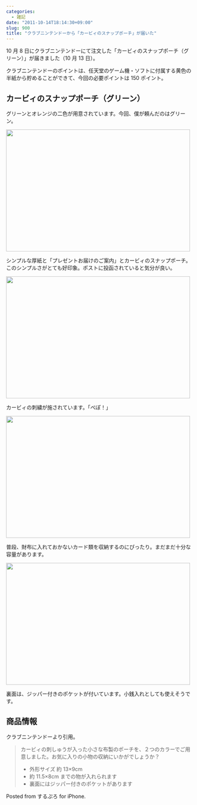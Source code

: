 ```yaml
---
categories:
  - 雑記
date: "2011-10-14T18:14:30+09:00"
slug: 900
title: "クラブニンテンドーから「カービィのスナップポーチ」が届いた"
---
```


10 月 8 日にクラブニンテンドーにて注文した「カービィのスナップポーチ（グリーン）」が届きました（10 月 13 日）。

クラブニンテンドーのポイントは、任天堂のゲーム機・ソフトに付属する黄色の半紙から貯めることができて、今回の必要ポイントは 150 ポイント。

## カービィのスナップポーチ（グリーン）

グリーンとオレンジの二色が用意されています。今回、僕が頼んだのはグリーン。

<img alt="" src="/images/2011/10/0900_1.jpg" width="500" height="332">

シンプルな厚紙と「プレゼントお届けのご案内」とカービィのスナップポーチ。このシンプルさがとても好印象。ポストに投函されていると気分が良い。

<img alt="" src="/images/2011/10/0900_2.jpg" width="500" height="332">

カービィの刺繍が施されています。「ぺぽ！」

<img alt="" src="/images/2011/10/0900_3.jpg" width="500" height="332">

普段、財布に入れておかないカード類を収納するのにぴったり。まだまだ十分な容量があります。

<img alt="" src="/images/2011/10/0900_4.jpg" width="500" height="332">

裏面は、ジッパー付きのポケットが付いています。小銭入れとしても使えそうです。

## 商品情報

クラブニンテンドーより引用。

> カービィの刺しゅうが入った小さな布製のポーチを、２つのカラーでご用意しました。お気に入りの小物の収納にいかがでしょうか？
>
> - 外形サイズ 約 13×9cm
> - 約 11.5×8cm までの物が入れられます
> - 裏面にはジッパー付きのポケットがあります

Posted from するぷろ for iPhone.
